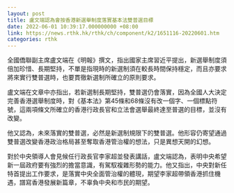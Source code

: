 ```yaml
---
layout: post
title: 盧文端認為會按香港新選舉制度落實基本法雙普選目標
date: 2022-06-01 10:39:17.000000000 +08:00
link: https://news.rthk.hk/rthk/ch/component/k2/1651116-20220601.htm
categories: rthk
---
```


全國僑聯副主席盧文端在《明報》撰文，指出國家主席習近平提出，新選舉制度須倍加珍惜、長期堅持，不單是指現時的新選制須在較長時間保持穩定，而且亦要求將來實行雙普選時，也要貫徹新選制所確立的原則要求。

盧文端在文章中亦指出，若新選制長期堅持，雙普選仍會落實，因為全國人大決定完善香港選舉制度時，對《基本法》第45條和68條沒有改一個字、一個標點符號，這兩項條文所確立的香港行政長官和立法會選舉最終達至普選的目標，並沒有改變。

他又認為，未來落實的雙普選，必然是新選制規限下的雙普選。他形容仍寄望通過雙普選改變香港政治格局甚至奪取香港管治權的想法，只是異想天開的幻想。

對於中央領導人會見候任行政長官李家超並發表講話，盧文端認為，表明中央希望新一屆政府要有強烈的擔當意識，有駕馭複雜形勢的能力。他又指出，中央對新任特首提出工作要求，是落實中央全面管治權的體現，期望李家超帶領香港抓住機遇，譜寫香港發展新篇章，不辜負中央和市民的期望。

